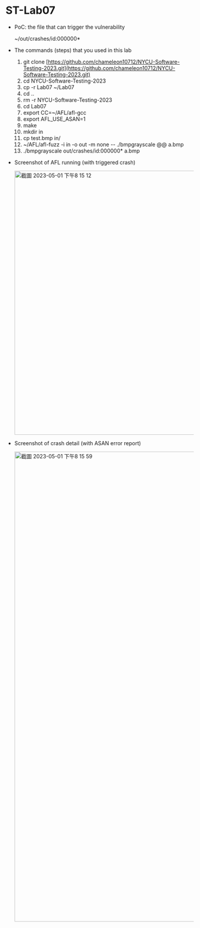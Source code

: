 # ST-Lab07

- PoC: the file that can trigger the vulnerability
    
    ~/out/crashes/id:000000*
    
- The commands (steps) that you used in this lab
    1. git clone [https://github.com/chameleon10712/NYCU-Software-Testing-2023.git](https://github.com/chameleon10712/NYCU-Software-Testing-2023.git)
    2. cd NYCU-Software-Testing-2023
    3. cp -r Lab07 ~/Lab07
    4. cd ..
    5. rm -r NYCU-Software-Testing-2023
    6. cd Lab07
    7. export CC=~/AFL/afl-gcc
    8. export AFL_USE_ASAN=1
    9. make
    10. mkdir in
    11. cp test.bmp in/
    12. ~/AFL/afl-fuzz -i in -o out -m none -- ./bmpgrayscale @@ a.bmp
    13. ./bmpgrayscale out/crashes/id:000000* a.bmp
    
- Screenshot of AFL running (with triggered crash)
    
    <img width="706" alt="截圖 2023-05-01 下午8 15 12" src="https://user-images.githubusercontent.com/104348186/235620731-9ad25e94-257a-4a4f-918e-1fd8355968fb.png">

    

- Screenshot of crash detail (with ASAN error report)
    
    <img width="1257" alt="截圖 2023-05-01 下午8 15 59" src="https://user-images.githubusercontent.com/104348186/235620768-ee688bdd-44e2-4b31-8297-b077808acb1b.png">
